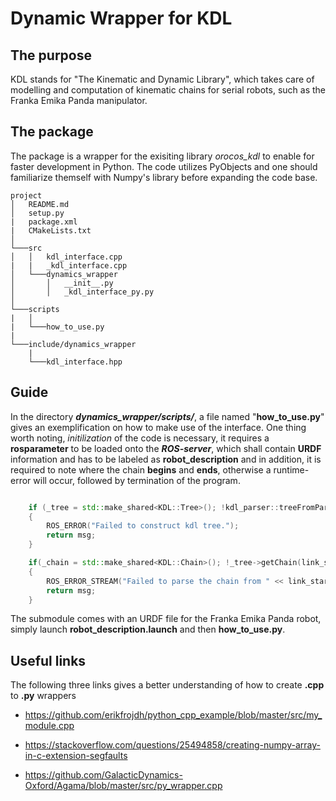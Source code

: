 # Dynamic Wrapper for KDL

## The purpose

KDL stands for "The Kinematic and Dynamic Library", which takes care of modelling and computation of kinematic chains for serial robots, such as the Franka Emika Panda manipulator.

## The package

The package is a wrapper for the exisiting library *orocos_kdl* to enable for faster development in Python. The code utilizes PyObjects and one should familiarize themself with Numpy's library before expanding the code base.

```
project
│   README.md
│   setup.py
|   package.xml
|   CMakeLists.txt  
│
└───src
│   │   kdl_interface.cpp
|   |   _kdl_interface.cpp
│   └───dynamics_wrapper
│       │   __init__.py
│       │   _kdl_interface_py.py
│   
└───scripts
|   │   
|   └───how_to_use.py
|
└───include/dynamics_wrapper
    |
    └───kdl_interface.hpp
```

## Guide

In the directory ***dynamics_wrapper/scripts/***, a file named "**how_to_use.py**" gives an exemplification on how to make use of the interface. One thing worth noting, *initilization* of the code is necessary, it requires a **rosparameter** to be loaded onto the ***ROS-server***, which shall contain **URDF** information and has to be labeled as **robot_description** and in addition, it is required to note where the chain **begins** and **ends**, otherwise a runtime-error will occur, followed by termination of the program.

```c++

    if (_tree = std::make_shared<KDL::Tree>(); !kdl_parser::treeFromParam("robot_description", *_tree.get())) 
    {
        ROS_ERROR("Failed to construct kdl tree.");
        return msg;
    }

    if(_chain = std::make_shared<KDL::Chain>(); !_tree->getChain(link_start.data, link_end.data, *_chain.get()))
    {
        ROS_ERROR_STREAM("Failed to parse the chain from " << link_start.data << " to " << link_end.data);
        return msg;
    }

```

The submodule comes with an URDF file for the Franka Emika Panda robot, simply launch **robot_description.launch** and then **how_to_use.py**.

## Useful links

The following three links gives a better understanding of how to create **.cpp** to **.py** wrappers

- https://github.com/erikfrojdh/python_cpp_example/blob/master/src/my_module.cpp

- https://stackoverflow.com/questions/25494858/creating-numpy-array-in-c-extension-segfaults

- https://github.com/GalacticDynamics-Oxford/Agama/blob/master/src/py_wrapper.cpp
